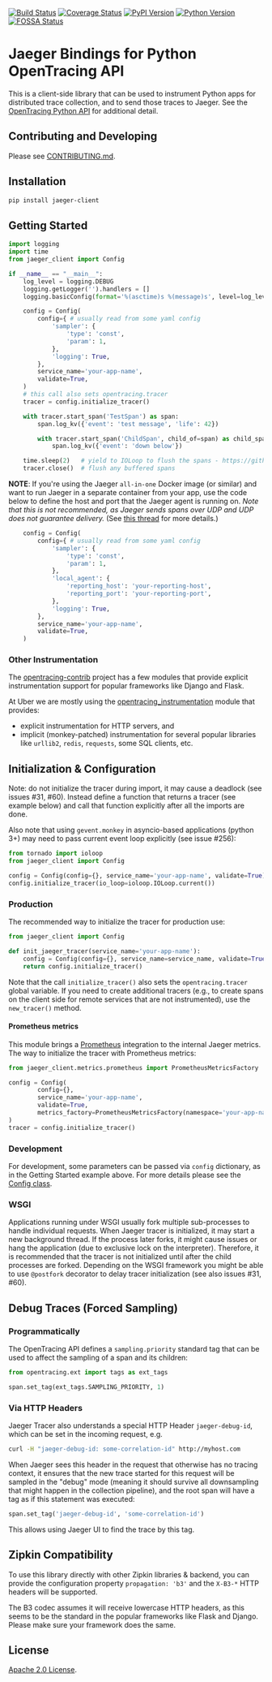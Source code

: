 [![Build Status][ci-img]][ci] [![Coverage Status][cov-img]][cov] [![PyPI Version][pypi-img]][pypi] [![Python Version][pythonversion-img]][pythonversion] [![FOSSA Status][fossa-img]][fossa]

# Jaeger Bindings for Python OpenTracing API

This is a client-side library that can be used to instrument Python apps
for distributed trace collection, and to send those traces to Jaeger.
See the [OpenTracing Python API](https://github.com/opentracing/opentracing-python)
for additional detail.

## Contributing and Developing

Please see [CONTRIBUTING.md](./CONTRIBUTING.md).

## Installation

```bash
pip install jaeger-client
```

## Getting Started

```python
import logging
import time
from jaeger_client import Config

if __name__ == "__main__":
    log_level = logging.DEBUG
    logging.getLogger('').handlers = []
    logging.basicConfig(format='%(asctime)s %(message)s', level=log_level)

    config = Config(
        config={ # usually read from some yaml config
            'sampler': {
                'type': 'const',
                'param': 1,
            },
            'logging': True,
        },  
        service_name='your-app-name',
        validate=True,
    )
    # this call also sets opentracing.tracer
    tracer = config.initialize_tracer()

    with tracer.start_span('TestSpan') as span:
        span.log_kv({'event': 'test message', 'life': 42})

        with tracer.start_span('ChildSpan', child_of=span) as child_span:
            span.log_kv({'event': 'down below'})

    time.sleep(2)   # yield to IOLoop to flush the spans - https://github.com/jaegertracing/jaeger-client-python/issues/50
    tracer.close()  # flush any buffered spans
```

**NOTE**: If you're using the Jaeger `all-in-one` Docker image (or similar) and want to run Jaeger in a separate container from your app, use the code below to define the host and port that the Jaeger agent is running on. *Note that this is not recommended, as Jaeger sends spans over UDP and UDP does not guarantee delivery.* (See [this thread](https://github.com/jaegertracing/jaeger-client-python/issues/47) for more details.)

```python
    config = Config(
        config={ # usually read from some yaml config
            'sampler': {
                'type': 'const',
                'param': 1,
            },
            'local_agent': {
                'reporting_host': 'your-reporting-host',
                'reporting_port': 'your-reporting-port',
            },
            'logging': True,
        },  
        service_name='your-app-name',
        validate=True,
    )
```

### Other Instrumentation

The [opentracing-contrib](https://github.com/opentracing-contrib) project has a few modules that provide explicit instrumentation support for popular frameworks like Django and Flask.

At Uber we are mostly using the [opentracing_instrumentation](https://github.com/uber-common/opentracing-python-instrumentation) module that provides:
  * explicit instrumentation for HTTP servers, and
  * implicit (monkey-patched) instrumentation for several popular libraries like `urllib2`, `redis`, `requests`, some SQL clients, etc.

## Initialization & Configuration

Note: do not initialize the tracer during import, it may cause a deadlock (see issues #31, #60).
Instead define a function that returns a tracer (see example below) and call that function explicitly
after all the imports are done.


Also note that using `gevent.monkey` in asyncio-based applications (python 3+) may need to pass current event loop explicitly (see issue #256):
 
 ```python
from tornado import ioloop
from jaeger_client import Config

config = Config(config={}, service_name='your-app-name', validate=True)
config.initialize_tracer(io_loop=ioloop.IOLoop.current())
```

### Production

The recommended way to initialize the tracer for production use:

```python
from jaeger_client import Config

def init_jaeger_tracer(service_name='your-app-name'):
    config = Config(config={}, service_name=service_name, validate=True)
    return config.initialize_tracer()
```

Note that the call `initialize_tracer()` also sets the `opentracing.tracer` global variable.
If you need to create additional tracers (e.g., to create spans on the client side for remote services that are not instrumented), use the `new_tracer()` method.

#### Prometheus metrics

This module brings a [Prometheus](https://github.com/prometheus/client_python) integration to the internal Jaeger metrics.  
The way to initialize the tracer with Prometheus metrics:

```python
from jaeger_client.metrics.prometheus import PrometheusMetricsFactory

config = Config(
        config={},
        service_name='your-app-name',
        validate=True,
        metrics_factory=PrometheusMetricsFactory(namespace='your-app-name')
)
tracer = config.initialize_tracer()
```

### Development

For development, some parameters can be passed via `config` dictionary, as in the Getting Started example above. For more details please see the [Config class](jaeger_client/config.py).

### WSGI

Applications running under WSGI usually fork multiple sub-processes to handle individual requests.
When Jaeger tracer is initialized, it may start a new background thread. If the process later forks,
it might cause issues or hang the application (due to exclusive lock on the interpreter).
Therefore, it is recommended that the tracer is not initialized until after the child processes
are forked. Depending on the WSGI framework you might be able to use `@postfork` decorator
to delay tracer initialization (see also issues #31, #60).

## Debug Traces (Forced Sampling)

### Programmatically

The OpenTracing API defines a `sampling.priority` standard tag that
can be used to affect the sampling of a span and its children:

```python
from opentracing.ext import tags as ext_tags

span.set_tag(ext_tags.SAMPLING_PRIORITY, 1)
```

### Via HTTP Headers

Jaeger Tracer also understands a special HTTP Header `jaeger-debug-id`,
which can be set in the incoming request, e.g.

```sh
curl -H "jaeger-debug-id: some-correlation-id" http://myhost.com
```

When Jaeger sees this header in the request that otherwise has no
tracing context, it ensures that the new trace started for this
request will be sampled in the "debug" mode (meaning it should survive
all downsampling that might happen in the collection pipeline), and
the root span will have a tag as if this statement was executed:

```python
span.set_tag('jaeger-debug-id', 'some-correlation-id')
```

This allows using Jaeger UI to find the trace by this tag.

## Zipkin Compatibility

To use this library directly with other Zipkin libraries & backend,
you can provide the configuration property `propagation: 'b3'` and the
`X-B3-*` HTTP headers will be supported.

The B3 codec assumes it will receive lowercase HTTP headers, as this seems
to be the standard in the popular frameworks like Flask and Django.
Please make sure your framework does the same.

## License

[Apache 2.0 License](./LICENSE).

[ci-img]: https://travis-ci.org/jaegertracing/jaeger-client-python.svg?branch=master
[ci]: https://travis-ci.org/jaegertracing/jaeger-client-python
[cov-img]: https://codecov.io/gh/jaegertracing/jaeger-client-python/branch/master/graph/badge.svg
[cov]: https://codecov.io/gh/jaegertracing/jaeger-client-python
[pypi-img]: https://badge.fury.io/py/jaeger-client.svg
[pypi]: https://badge.fury.io/py/jaeger-client
[pythonversion-img]: https://img.shields.io/pypi/pyversions/jaeger-client.svg
[pythonversion]: https://pypi.org/project/jaeger-client
[fossa-img]: https://app.fossa.io/api/projects/git%2Bgithub.com%2Fjaegertracing%2Fjaeger-client-python.svg?type=shield
[fossa]: https://app.fossa.io/projects/git%2Bgithub.com%2Fjaegertracing%2Fjaeger-client-python?ref=badge_shield
